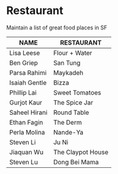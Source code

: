 # Restaurant
Maintain a list of great food places in SF

 NAME | RESTAURANT
---|---
Lisa Leese | Flour + Water
Ben Griep | San Tung
Parsa Rahimi | Maykadeh
Isaiah Gentle | Bizza
Phillip Lai | Sweet Tomatoes
Gurjot Kaur | The Spice Jar
Saheel Hirani | Round Table
Ethan Fagin | The Derm
Perla Molina | Nande-Ya
Steven Li | Ju Ni
Jiaquan Wu | The Claypot House
Steven Lu | Dong Bei Mama
